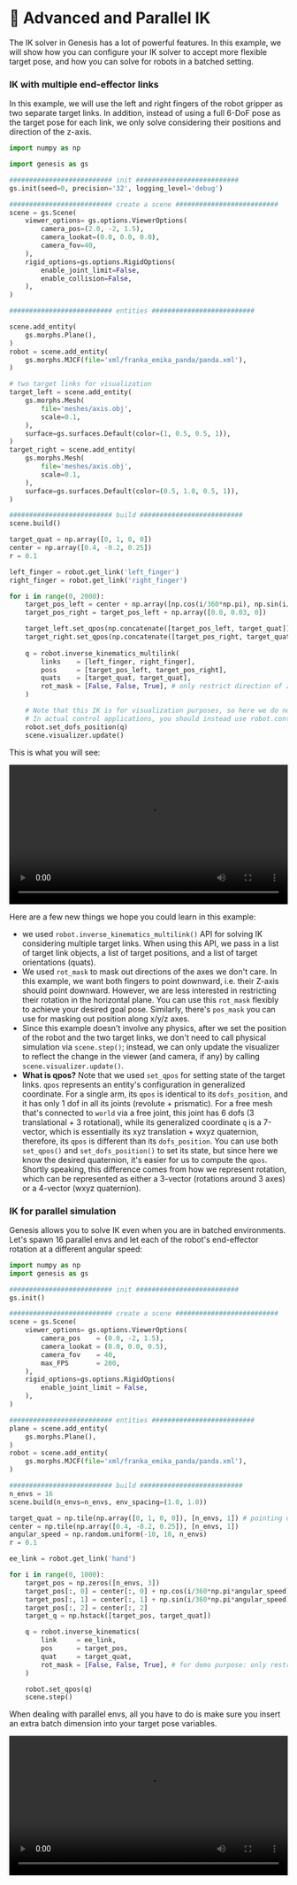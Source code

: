# 🧗 Advanced and Parallel IK

The IK solver in Genesis has a lot of powerful features. In this example, we will show how you can configure your IK solver to accept more flexible target pose, and how you can solve for robots in a batched setting.

### IK with multiple end-effector links

In this example, we will use the left and right fingers of the robot gripper as two separate target links. In addition, instead of using a full 6-DoF pose as the target pose for each link, we only solve considering their positions and direction of the z-axis.

```python
import numpy as np

import genesis as gs

########################## init ##########################
gs.init(seed=0, precision='32', logging_level='debug')

########################## create a scene ##########################
scene = gs.Scene(
    viewer_options= gs.options.ViewerOptions(
        camera_pos=(2.0, -2, 1.5),
        camera_lookat=(0.0, 0.0, 0.0),
        camera_fov=40,
    ),
    rigid_options=gs.options.RigidOptions(
        enable_joint_limit=False,
        enable_collision=False,
    ),
)

########################## entities ##########################

scene.add_entity(
    gs.morphs.Plane(),
)
robot = scene.add_entity(
    gs.morphs.MJCF(file='xml/franka_emika_panda/panda.xml'),
)

# two target links for visualization
target_left = scene.add_entity(
    gs.morphs.Mesh(
        file='meshes/axis.obj',
        scale=0.1,
    ),
    surface=gs.surfaces.Default(color=(1, 0.5, 0.5, 1)),
)
target_right = scene.add_entity(
    gs.morphs.Mesh(
        file='meshes/axis.obj',
        scale=0.1,
    ),
    surface=gs.surfaces.Default(color=(0.5, 1.0, 0.5, 1)),
)

########################## build ##########################
scene.build()

target_quat = np.array([0, 1, 0, 0])
center = np.array([0.4, -0.2, 0.25])
r = 0.1

left_finger = robot.get_link('left_finger')
right_finger = robot.get_link('right_finger')

for i in range(0, 2000):
    target_pos_left = center + np.array([np.cos(i/360*np.pi), np.sin(i/360*np.pi), 0]) * r
    target_pos_right = target_pos_left + np.array([0.0, 0.03, 0])

    target_left.set_qpos(np.concatenate([target_pos_left, target_quat]))
    target_right.set_qpos(np.concatenate([target_pos_right, target_quat]))
    
    q = robot.inverse_kinematics_multilink(
        links    = [left_finger, right_finger],
        poss     = [target_pos_left, target_pos_right],
        quats    = [target_quat, target_quat],
        rot_mask = [False, False, True], # only restrict direction of z-axis
    )

    # Note that this IK is for visualization purposes, so here we do not call scene.step(), but only update the state and the visualizer
    # In actual control applications, you should instead use robot.control_dofs_position() and scene.step()
    robot.set_dofs_position(q)
    scene.visualizer.update()
```

This is what you will see:

<video preload="auto" controls="True" width="100%">
<source src="https://github.com/haosulab/ManiSkill/raw/main/docs/source/_static/videos/teleop-stackcube-demo.mp4" type="video/mp4">
</video>

<!-- <video preload="auto" controls="True" width="100%">
<source src="https://github.com/Genesis-Embodied-AI/genesis-embodied-ai.github.io/tree/main/source/_static/videos/ik_multilink.mp4" type="video/mp4">
</video> -->


Here are a few new things we hope you could learn in this example:
- we used `robot.inverse_kinematics_multilink()` API for solving IK considering multiple target links. When using this API, we pass in a list of target link objects, a list of target positions, and a list of target orientations (quats).
- We used `rot_mask` to mask out directions of the axes we don't care. In this example, we want both fingers to point downward, i.e. their Z-axis should point downward. However, we are less interested in restricting their rotation in the horizontal plane. You can use this `rot_mask` flexibly to achieve your desired goal pose. Similarly, there's `pos_mask` you can use for masking out position along x/y/z axes.
- Since this example doesn't involve any physics, after we set the position of the robot and the two target links, we don't need to call physical simulation via `scene.step()`; instead, we can only update the visualizer to reflect the change in the viewer (and camera, if any) by calling `scene.visualizer.update()`.
- **What is qpos?** Note that we used `set_qpos` for setting state of the target links. `qpos` represents an entity's configuration in generalized coordinate. For a single arm, its `qpos` is identical to its `dofs_position`, and it has only 1 dof in all its joints (revolute + prismatic). For a free mesh that's connected to `world` via a free joint, this joint has 6 dofs (3 translational + 3 rotational), while its generalized coordinate `q` is a 7-vector, which is essentially its xyz translation + wxyz quaternion, therefore, its `qpos` is different than its `dofs_position`. You can use both `set_qpos()` and `set_dofs_position()` to set its state, but since here we know the desired quaternion, it's easier for us to compute the `qpos`. Shortly speaking, this difference comes from how we represent rotation, which can be represented as either a 3-vector (rotations around 3 axes) or a 4-vector (wxyz quaternion).

### IK for parallel simulation

Genesis allows you to solve IK even when you are in batched environments. Let's spawn 16 parallel envs and let each of the robot's end-effector rotation at a different angular speed:

```python
import numpy as np
import genesis as gs

########################## init ##########################
gs.init()

########################## create a scene ##########################
scene = gs.Scene(
    viewer_options= gs.options.ViewerOptions(
        camera_pos    = (0.0, -2, 1.5),
        camera_lookat = (0.0, 0.0, 0.5),
        camera_fov    = 40,
        max_FPS       = 200,
    ),
    rigid_options=gs.options.RigidOptions(
        enable_joint_limit = False,
    ),
)

########################## entities ##########################
plane = scene.add_entity(
    gs.morphs.Plane(),
)
robot = scene.add_entity(
    gs.morphs.MJCF(file='xml/franka_emika_panda/panda.xml'),
)

########################## build ##########################
n_envs = 16
scene.build(n_envs=n_envs, env_spacing=(1.0, 1.0))

target_quat = np.tile(np.array([0, 1, 0, 0]), [n_envs, 1]) # pointing downwards
center = np.tile(np.array([0.4, -0.2, 0.25]), [n_envs, 1])
angular_speed = np.random.uniform(-10, 10, n_envs)
r = 0.1

ee_link = robot.get_link('hand')

for i in range(0, 1000):
    target_pos = np.zeros([n_envs, 3])
    target_pos[:, 0] = center[:, 0] + np.cos(i/360*np.pi*angular_speed) * r
    target_pos[:, 1] = center[:, 1] + np.sin(i/360*np.pi*angular_speed) * r
    target_pos[:, 2] = center[:, 2]
    target_q = np.hstack([target_pos, target_quat])

    q = robot.inverse_kinematics(
        link     = ee_link,
        pos      = target_pos,
        quat     = target_quat,
        rot_mask = [False, False, True], # for demo purpose: only restrict direction of z-axis
    )

    robot.set_qpos(q)
    scene.step()
```
When dealing with parallel envs, all you have to do is make sure you insert an extra batch dimension into your target pose variables.

<video preload="auto" controls="True" width="100%">
<source src="https://github.com/Genesis-Embodied-AI/genesis-embodied-ai.github.io/tree/main/source/_static/videos/batched_IK.mp4" type="video/mp4">
</video>
